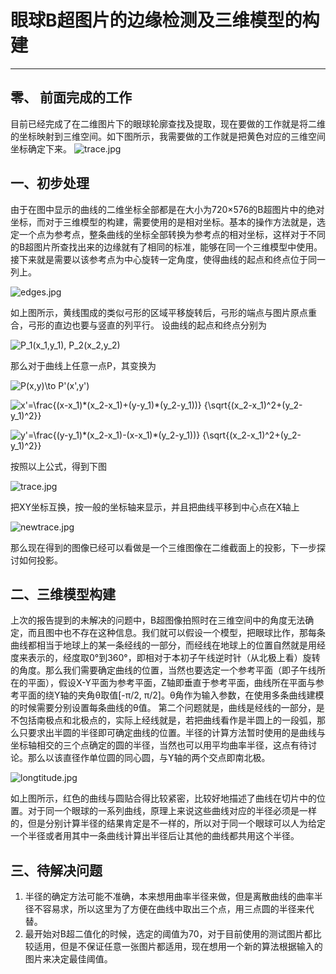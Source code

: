 # 眼球B超图片的边缘检测及三维模型的构建

---

## 零、 前面完成的工作

目前已经完成了在二维图片下的眼球轮廓查找及提取，现在要做的工作就是将二维的坐标映射到三维空间。如下图所示，我需要做的工作就是把黄色对应的三维空间坐标确定下来。
![trace.jpg](https://raw.githubusercontent.com/taotie144/ImgStore/master/temp1/trace.jpg)

## 一、初步处理

由于在图中显示的曲线的二维坐标全部都是在大小为720×576的B超图片中的绝对坐标，而对于三维模型的构建，需要使用的是相对坐标。基本的操作方法就是，选定一个点为参考点，整条曲线的坐标全部转换为参考点的相对坐标，这样对于不同的B超图片所查找出来的边缘就有了相同的标准，能够在同一个三维模型中使用。接下来就是需要以该参考点为中心旋转一定角度，使得曲线的起点和终点位于同一列上。

![edges.jpg](https://raw.githubusercontent.com/taotie144/ImgStore/master/temp2/edges.jpg)

如上图所示，黄线围成的类似弓形的区域平移旋转后，弓形的端点与图片原点重合，弓形的直边也要与竖直的列平行。
设曲线的起点和终点分别为

<p><img src="https://latex.codecogs.com/svg.latex?P_1(x_1,y_1),&space;P_2(x_2,y_2)" title="P_1(x_1,y_1), P_2(x_2,y_2)" /></p>

那么对于曲线上任意一点P，其变换为

<p><img src="https://latex.codecogs.com/svg.latex?P(x,y)\to&space;P'(x',y')" title="P(x,y)\to P'(x',y')" /></p>
<p><img src="https://latex.codecogs.com/svg.latex?x'=\frac{(x-x_1)*(x_2-x_1)&plus;(y-y_1)*(y_2-y_1))}&space;{\sqrt{(x_2-x_1)^2&plus;(y_2-y_1)^2}}" title="x'=\frac{(x-x_1)*(x_2-x_1)+(y-y_1)*(y_2-y_1))} {\sqrt{(x_2-x_1)^2+(y_2-y_1)^2}}" /></p>
<p><img src="https://latex.codecogs.com/svg.latex?y'=\frac{(y-y_1)*(x_2-x_1)-(x-x_1)*(y_2-y_1))}&space;{\sqrt{(x_2-x_1)^2&plus;(y_2-y_1)^2}}" title="y'=\frac{(y-y_1)*(x_2-x_1)-(x-x_1)*(y_2-y_1))} {\sqrt{(x_2-x_1)^2+(y_2-y_1)^2}}" /></p>

按照以上公式，得到下图

![trace.jpg](https://raw.githubusercontent.com/taotie144/ImgStore/master/temp2/trace.jpg)

把XY坐标互换，按一般的坐标轴来显示，并且把曲线平移到中心点在X轴上

![newtrace.jpg](https://raw.githubusercontent.com/taotie144/ImgStore/master/temp2/newtrace.jpg)

那么现在得到的图像已经可以看做是一个三维图像在二维截面上的投影，下一步探讨如何投影。

## 二、三维模型构建
上次的报告提到的未解决的问题中，B超图像拍照时在三维空间中的角度无法确定，而且图中也不存在这种信息。我们就可以假设一个模型，把眼球比作，那每条曲线都相当于地球上的某一条经线的一部分，而经线在地球上的位置自然就是用经度来表示的，经度取0°到360°，即相对于本初子午线逆时针（从北极上看）旋转的角度。那么我们需要确定曲线的位置，当然也要选定一个参考平面（即子午线所在的平面），假设X-Y平面为参考平面，Z轴即垂直于参考平面，曲线所在平面与参考平面的绕Y轴的夹角θ取值[-π/2, π/2]。θ角作为输入参数，在使用多条曲线建模的时候需要分别设置每条曲线的θ值。
第二个问题就是，曲线是经线的一部分，是不包括南极点和北极点的，实际上经线就是，若把曲线看作是半圆上的一段弧，那么只要求出半圆的半径即可确定曲线的位置。半径的计算方法暂时使用的是曲线与坐标轴相交的三个点确定的圆的半径，当然也可以用平均曲率半径，这点有待讨论。那么以该直径作单位圆的同心圆，与Y轴的两个交点即南北极。

![longtitude.jpg](https://raw.githubusercontent.com/taotie144/ImgStore/master/temp2/longtitude.jpg)

如上图所示，红色的曲线与圆贴合得比较紧密，比较好地描述了曲线在切片中的位置。对于同一个眼球的一系列曲线，原理上来说这些曲线对应的半径必须是一样的，但是分别计算半径的结果肯定是不一样的，所以对于同一个眼球可以人为给定一个半径或者用其中一条曲线计算出半径后让其他的曲线都共用这个半径。

## 三、待解决问题
1. 半径的确定方法可能不准确，本来想用曲率半径来做，但是离散曲线的曲率半径不容易求，所以这里为了方便在曲线中取出三个点，用三点圆的半径来代替。
2. 最开始对B超二值化的时候，选定的阈值为70，对于目前使用的测试图片都比较适用，但是不保证任意一张图片都适用，现在想用一个新的算法根据输入的图片来决定最佳阈值。
